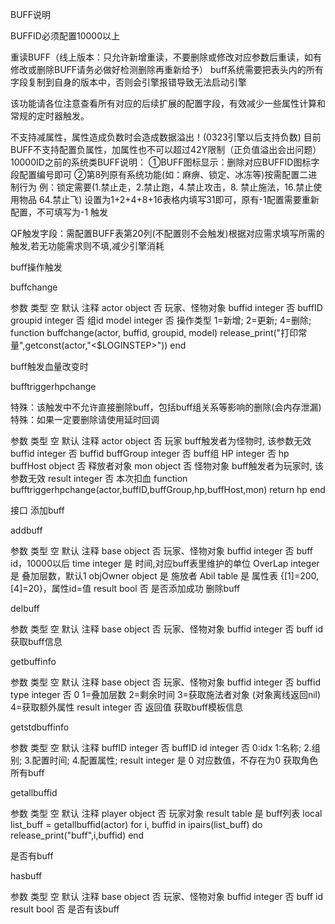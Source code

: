 BUFF说明

BUFFID必须配置10000以上

重读BUFF（线上版本：只允许新增重读，不要删除或修改对应参数后重读，如有修改或删除BUFF请务必做好检测删除再重新给予）
buff系统需要把表头内的所有字段复制到自身的版本中，否则会引擎报错导致无法启动引擎

该功能请各位注意查看所有对应的后续扩展的配置字段，有效减少一些属性计算和常规的定时器触发。

不支持减属性，属性造成负数时会造成数据溢出！(0323引擎以后支持负数)
目前BUFF不支持配置负属性，加属性也不可以超过42Y限制（正负值溢出会出问题）
10000ID之前的系统类BUFF说明：
①BUFF图标显示：删除对应BUFFID图标字段配置编号即可
②第8列原有系统功能(如：麻痹、锁定、冰冻等)按需配置二进制行为
例：锁定需要(1.禁止走，2.禁止跑，4.禁止攻击，8. 禁止施法，16.禁止使用物品 64.禁止飞)
设置为1+2+4+8+16表格内填写31即可，原有-1配置需要重新配置，不可填写为-1
触发

QF触发字段：需配置BUFF表第20列(不配置则不会触发)根据对应需求填写所需的触发,若无功能需求则不填,减少引擎消耗

buff操作触发

buffchange

参数	类型	空	默认	注释
actor	object	否		玩家、怪物对象
buffid	integer	否		buffID
groupid	integer	否		组id
model	integer	否		操作类型
1=新增;
2=更新;
4=删除;
function buffchange(actor, buffid, groupid, model)
    release_print("打印常量",getconst(actor,"<$LOGINSTEP>"))
end

buff触发血量改变时

bufftriggerhpchange

特殊：该触发中不允许直接删除buff，包括buff组关系等影响的删除(会内存泄漏)
特殊：如果一定要删除请使用延时回调

参数	类型	空	默认	注释
actor	object	否		玩家
buff触发者为怪物时,
该参数无效
buffid	integer	否		buffid
buffGroup	integer	否		buff组
HP	integer	否		hp
buffHost	object	否		释放者对象
mon	object	否		怪物对象
buff触发者为玩家时,
该参数无效
result	integer	否		本次扣血
    function bufftriggerhpchange(actor,buffID,buffGroup,hp,buffHost,mon)
        return hp
    end

接口
添加buff

addbuff

参数	类型	空	默认	注释
base	object	否		玩家、怪物对象
buffid	integer	否		buff id，10000以后
time	integer	是		时间,对应buff表里维护的单位
OverLap	integer	是		叠加层数，默认1
objOwner	object	是		施放者
Abil	table	是		属性表 {[1]=200, [4]=20}，属性id=值
result	bool	否		是否添加成功
删除buff

delbuff

参数	类型	空	默认	注释
base	object	否		玩家、怪物对象
buffid	integer	否		buff id
获取buff信息

getbuffinfo

参数	类型	空	默认	注释
base	object	否		玩家、怪物对象
buffid	integer	否		buffid
type	integer	否	0	1=叠加层数
2=剩余时间
3=获取施法者对象
(对象离线返回nil)
4=获取额外属性
result	integer	否		返回值
获取buff模板信息

getstdbuffinfo

参数	类型	空	默认	注释
buffID	integer	否		buffID
id	integer	否		0:idx
1:名称;
2.组别;
3.配置时间;
4.配置属性;
result	integer	是	0	对应数值，不存在为0
获取角色所有buff

getallbuffid

参数	类型	空	默认	注释
player	object	否		玩家对象
result	table	是		buff列表
    local list_buff = getallbuffid(actor)
    for i, buffid in ipairs(list_buff) do
        release_print("buff",i,buffid)
    end

是否有buff

hasbuff

参数	类型	空	默认	注释
base	object	否		玩家、怪物对象
buffid	integer	否		buff id
result	bool	否		是否有该buff